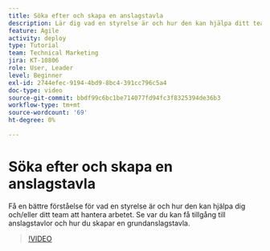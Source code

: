 ```yaml
---
title: Söka efter och skapa en anslagstavla
description: Lär dig vad en styrelse är och hur den kan hjälpa ditt team, hur du hittar en styrelse och hur du skapar en egen styrelse.
feature: Agile
activity: deploy
type: Tutorial
team: Technical Marketing
jira: KT-10806
role: User, Leader
level: Beginner
exl-id: 2744efec-9194-4bd9-8bc4-391cc796c5a4
doc-type: video
source-git-commit: bbdf99c6bc1be714077fd94fc3f8325394de36b3
workflow-type: tm+mt
source-wordcount: '69'
ht-degree: 0%

---
```


# Söka efter och skapa en anslagstavla

Få en bättre förståelse för vad en styrelse är och hur den kan hjälpa dig och/eller ditt team att hantera arbetet. Se var du kan få tillgång till anslagstavlor och hur du skapar en grundanslagstavla.

>[!VIDEO](https://video.tv.adobe.com/v/346548/?quality=12&learn=on&enablevpops=1)
